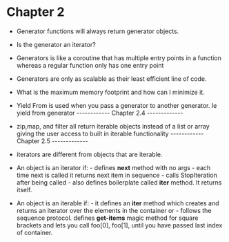 # Chapter 2

- Generator functions will always return generator objects.
- Is the generator an iterator?
- Generators is like a coroutine that has multiple entry points in a function whereas a regular function only has one entry point
- Generators are only as scalable as their least efficient line of code.
- What is the maximum memory footprint and how can I minimize it.
- Yield From is used when you pass a generator to another generator. Ie yield from generator
------------ Chapter 2.4 -------------
- zip,map, and filter all return iterable objects instead of a list or array giving the user access to built in iterable functionality
------------ Chapter 2.5 -------------
- iterators are different from objects that are iterable.

- An object is an iterator if:
        - defines __next__ method with no args
        - each time next is called it returns next item in sequence
        - calls StopIteration after being called
        - also defines boilerplate called __iter__ method. It returns itself.
- An object is an iterable if:
        - it defines an __iter__ method which creates and returns an iterator over the elements in the container or
        - follows the sequence protocol. defines __get-items__ magic method for square brackets and lets you call foo[0], foo[1], until you have passed last index of container.
